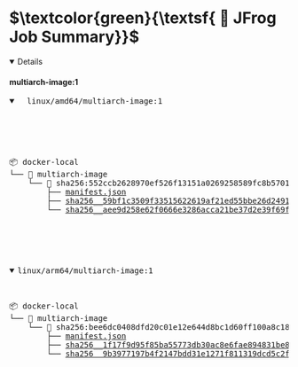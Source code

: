 # $\textcolor{green}{\textsf{ 🐸 JFrog Job Summary}}$


<details open>

#### multiarch-image:1 
<pre>
<details open>

<summary>  linux/amd64/multiarch-image:1 </summary><p></p> 
 <pre>📦 docker-local
└── 📁 multiarch-image
    └── 📁 sha256:552ccb2628970ef526f13151a0269258589fc8b5701519a9c255c4dd224b9a21
        ├── <a href=https://ecosysjfrog.jfrog.io/ui/repos/tree/General/docker-local/multiarch-image/sha256:552ccb2628970ef526f13151a0269258589fc8b5701519a9c255c4dd224b9a21/manifest.json?clearFilter=true target="_blank">manifest.json</a>
        ├── <a href=https://ecosysjfrog.jfrog.io/ui/repos/tree/General/docker-local/multiarch-image/sha256:552ccb2628970ef526f13151a0269258589fc8b5701519a9c255c4dd224b9a21/sha256__59bf1c3509f33515622619af21ed55bbe26d24913cedbca106468a5fb37a50c3?clearFilter=true target="_blank">sha256__59bf1c3509f33515622619af21ed55bbe26d24913cedbca106468a5fb37a50c3</a>
        └── <a href=https://ecosysjfrog.jfrog.io/ui/repos/tree/General/docker-local/multiarch-image/sha256:552ccb2628970ef526f13151a0269258589fc8b5701519a9c255c4dd224b9a21/sha256__aee9d258e62f0666e3286acca21be37d2e39f69f8dde74454b9f3cd8ef437e4e?clearFilter=true target="_blank">sha256__aee9d258e62f0666e3286acca21be37d2e39f69f8dde74454b9f3cd8ef437e4e</a>
 </pre>
</details>

<details open>
 <summary>linux/arm64/multiarch-image:1</summary> 
<pre>📦 docker-local
└── 📁 multiarch-image
    └── 📁 sha256:bee6dc0408dfd20c01e12e644d8bc1d60ff100a8c180d6c7e85d374c13ae4f92
        ├── <a href=https://ecosysjfrog.jfrog.io/ui/repos/tree/General/docker-local/multiarch-image/sha256:bee6dc0408dfd20c01e12e644d8bc1d60ff100a8c180d6c7e85d374c13ae4f92/manifest.json?clearFilter=true target="_blank">manifest.json</a>
        ├── <a href=https://ecosysjfrog.jfrog.io/ui/repos/tree/General/docker-local/multiarch-image/sha256:bee6dc0408dfd20c01e12e644d8bc1d60ff100a8c180d6c7e85d374c13ae4f92/sha256__1f17f9d95f85ba55773db30ac8e6fae894831be87f5c28f2b58d17f04ef65e93?clearFilter=true target="_blank">sha256__1f17f9d95f85ba55773db30ac8e6fae894831be87f5c28f2b58d17f04ef65e93</a>
        └── <a href=https://ecosysjfrog.jfrog.io/ui/repos/tree/General/docker-local/multiarch-image/sha256:bee6dc0408dfd20c01e12e644d8bc1d60ff100a8c180d6c7e85d374c13ae4f92/sha256__9b3977197b4f2147bdd31e1271f811319dcd5c2fc595f14e81f5351ab6275b99?clearFilter=true target="_blank">sha256__9b3977197b4f2147bdd31e1271f811319dcd5c2fc595f14e81f5351ab6275b99</a>
</details>
</pre>
</pre>
</details>
